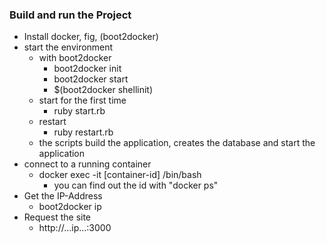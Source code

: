 ### Build and run the Project

* Install docker, fig, (boot2docker)
* start the environment
	* with boot2docker 
		* boot2docker init
		* boot2docker start
		* $(boot2docker shellinit) 
	* start for the first time
		* ruby start.rb	 	
	* restart
		* ruby restart.rb 
	* the scripts build the application, creates the database and start the application
* connect to a running container
    * docker exec -it [container-id] /bin/bash
        * you can find out the id with "docker ps"
* Get the IP-Address
	* boot2docker ip
* Request the site
	* http://...ip...:3000